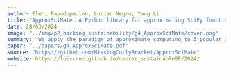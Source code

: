 ```yaml
---
author: Eleni Papadopoulou, Lucian Negru, Yang Li
title: "ApproxSciMate: A Python library for approximating SciPy functions"
date: 28/03/2024
image: "../img/p2_hacking_sustainability/g4_ApproxSciMate/cover.png"
summary: "We apply the paradigm of approximate computing to 3 popular SciPy functions by extending them with levels of varying approximation in a new Python library, ApproxSciMate. Arguments are made towards the need of more environmentally sustainable approaches to computing and this library implements one of these approaches as a proof of concept. The library strives to give users control over the desired accuracy of their computation with hopes that it reduces their environmental impact in less accuracy-dependent use cases."
paper: "../papers/g4_ApproxSciMate.pdf"
source: "https://github.com/MissingCurlyBracket/ApproxSciMate"
website: https://luiscruz.github.io/course_sustainableSE/2024/
---
```

